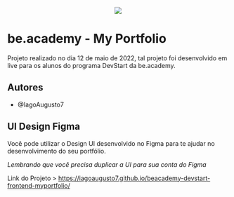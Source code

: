 
<p align="center">
   <img src="https://www.beacademy.com.br/wp-content/uploads/2019/11/Logo-Topo.png" /> 
</p>



# be.academy - My Portfolio

Projeto realizado no dia 12 de maio de 2022, tal projeto foi desenvolvido em live para os alunos do programa DevStart da be.academy.



## Autores

- @IagoAugusto7 


## UI Design Figma

Você pode utilizar o Design UI desenvolvido no Figma para te ajudar no desenvolvimento do seu portfólio.

*Lembrando que você precisa duplicar a UI para sua conta do Figma*

Link do Projeto > https://iagoaugusto7.github.io/beacademy-devstart-frontend-myportfolio/
